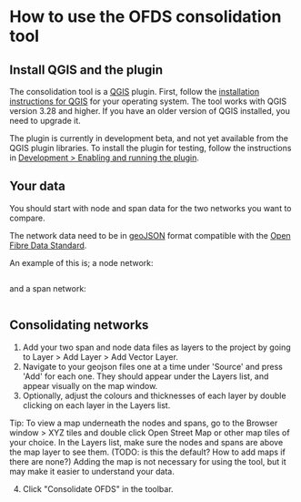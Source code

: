 # How to use the OFDS consolidation tool

## Install QGIS and the plugin

The consolidation tool is a [QGIS](https://qgis.org/) plugin. First, follow the [installation instructions for QGIS]() for your operating system. The tool works with QGIS version 3.28 and higher. If you have an older version of QGIS installed, you need to upgrade it.

<!--
To install the plugin, you need an internet connection, but after that it will work offline.

1. Open QGIS. Go to Plugins > Manage and Install Plugins.
2. Search for "OFDS Consolidation Tool" and click "Install Plugin".
-->

The plugin is currently in development beta, and not yet available from the QGIS plugin libraries. To install the plugin for testing, follow the instructions in [Development > Enabling and running the plugin]().

## Your data

You should start with node and span data for the two networks you want to compare.

The network data need to be in [geoJSON]() format compatible with the [Open Fibre Data Standard]().

An example of this is; a node network:

```

```

and a span network:

```

```

## Consolidating networks

1. Add your two span and node data files as layers to the project by going to Layer > Add Layer > Add Vector Layer.
2. Navigate to your geojson files one at a time under 'Source' and press 'Add' for each one. They should appear under the Layers list, and appear visually on the map window.
3. Optionally, adjust the colours and thicknesses of each layer by double clicking on each layer in the Layers list.

Tip: To view a map underneath the nodes and spans, go to the Browser window > XYZ tiles and double click Open Street Map or other map tiles of your choice. In the Layers list, make sure the nodes and spans are above the map layer to see them. (TODO: is this the default? How to add maps if there are none?) Adding the map is not necessary for using the tool, but it may make it easier to understand your data.

4. Click "Consolidate OFDS" in the toolbar.

 